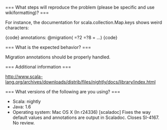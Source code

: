 === What steps will reproduce the problem (please be specific and use wikiformatting)? ===

For instance, the documentation for scala.collection.Map.keys shows weird characters:

{code}
annotations: @migration( =?2 =?8 = ...)
{code} 


=== What is the expected behavior? ===

Migration annotations should be properly handled.

=== Additional information ===

http://www.scala-lang.org/archives/downloads/distrib/files/nightly/docs/library/index.html

=== What versions of the following are you using? ===
  - Scala: nightly
  - Java: 1.6
  - Operating system:  Mac OS X
(In r24336) [scaladoc] Fixes the way default values and annotations are output in Scaladoc. Closes SI-4167. No review.
